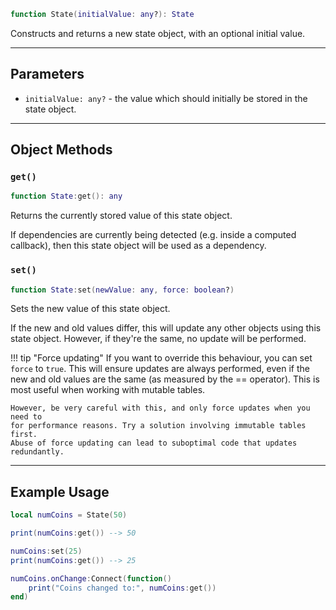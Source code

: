 ```Lua
function State(initialValue: any?): State
```

Constructs and returns a new state object, with an optional initial value.

-----

## Parameters

- `initialValue: any?` - the value which should initially be stored in the state
object.

-----

## Object Methods

### `get()`

```Lua
function State:get(): any
```
Returns the currently stored value of this state object.

If dependencies are currently being detected (e.g. inside a computed callback),
then this state object will be used as a dependency.

### `set()`

```Lua
function State:set(newValue: any, force: boolean?)
```
Sets the new value of this state object.

If the new and old values differ, this will update any other objects using this
state object. However, if they're the same, no update will be performed.

!!! tip "Force updating"
	If you want to override this behaviour, you can set `force` to `true`. This
	will ensure updates are always performed, even if the new and old values
	are the same (as measured by the == operator). This is most useful when
	working with mutable tables.

	However, be very careful with this, and only force updates when you need to
	for performance reasons. Try a solution involving immutable tables first.
	Abuse of force updating can lead to suboptimal code that updates redundantly.

-----

## Example Usage

```Lua
local numCoins = State(50)

print(numCoins:get()) --> 50

numCoins:set(25)
print(numCoins:get()) --> 25

numCoins.onChange:Connect(function()
	print("Coins changed to:", numCoins:get())
end)
```